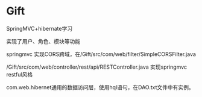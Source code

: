 # Gift
SpringMVC+hibernate学习

实现了用户、角色、模块等功能

springmvc 实现CORS跨域，在/Gift/src/com/web/filter/SimpleCORSFilter.java

/Gift/src/com/web/controller/rest/api/RESTController.java  实现springmvc restful风格

com.web.hibernet通用的数据访问层，使用hql语句，在DAO.txt文件中有实例。

